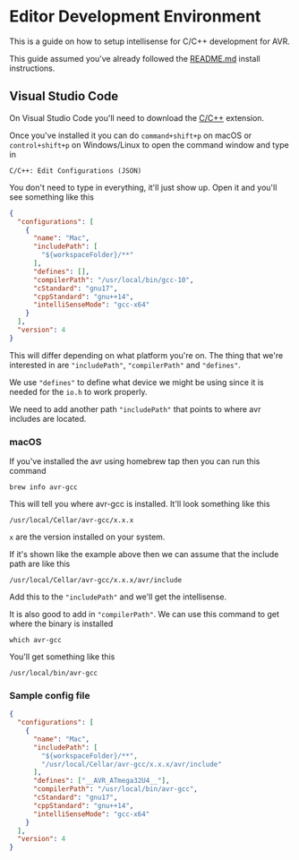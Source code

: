 # Editor Development Environment

This is a guide on how to setup intellisense for C/C++ development for AVR.

This guide assumed you've already followed the [README.md](/C/README.md) install instructions.

## Visual Studio Code

On Visual Studio Code you'll need to download the [C/C++](https://marketplace.visualstudio.com/items?itemName=ms-vscode.cpptools) extension.

Once you've installed it you can do `command+shift+p` on macOS or `control+shift+p` on Windows/Linux to open the command window and type in

```
C/C++: Edit Configurations (JSON)
```

You don't need to type in everything, it'll just show up. Open it and you'll see something like this

```json
{
  "configurations": [
    {
      "name": "Mac",
      "includePath": [
        "${workspaceFolder}/**"
      ],
      "defines": [],
      "compilerPath": "/usr/local/bin/gcc-10",
      "cStandard": "gnu17",
      "cppStandard": "gnu++14",
      "intelliSenseMode": "gcc-x64"
    }
  ],
  "version": 4
}
```

This will differ depending on what platform you're on. The thing that we're interested in are `"includePath"`, `"compilerPath"` and `"defines"`.

We use `"defines"` to define what device we might be using since it is needed for the `io.h` to work properly.

We need to add another path `"includePath"` that points to where avr includes are located.

### macOS

If you've installed the avr using homebrew tap then you can run this command

```
brew info avr-gcc
```

This will tell you where avr-gcc is installed. It'll look something like this

```
/usr/local/Cellar/avr-gcc/x.x.x
```

`x` are the version installed on your system.

If it's shown like the example above then we can assume that the include path are like this

```
/usr/local/Cellar/avr-gcc/x.x.x/avr/include
```

Add this to the `"includePath"` and we'll get the intellisense.

It is also good to add in `"compilerPath"`. We can use this command to get where the binary is installed

```
which avr-gcc
```

You'll get something like this

```
/usr/local/bin/avr-gcc
```

### Sample config file

```json
{
  "configurations": [
    {
      "name": "Mac",
      "includePath": [
        "${workspaceFolder}/**",
        "/usr/local/Cellar/avr-gcc/x.x.x/avr/include"
      ],
      "defines": ["__AVR_ATmega32U4__"],
      "compilerPath": "/usr/local/bin/avr-gcc",
      "cStandard": "gnu17",
      "cppStandard": "gnu++14",
      "intelliSenseMode": "gcc-x64"
    }
  ],
  "version": 4
}
```